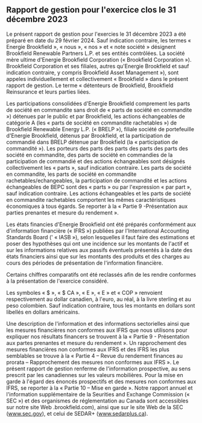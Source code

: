 ## Rapport de gestion pour l'exercice clos le 31 décembre 2023

Le présent rapport de gestion pour l'exercies le 31 décembre 2023 a été préparé en date du 29 février 2024. Sauf indication contraire, les termes « Energie Brookfield », « nous », « nos » et « note société » désignent Brookfield Renewable Partners L.P. et ses entités contrôlées. La société mère ultime d'Energie Brookfield Corporation (« Brookfield Corporation »). Brookfield Corporation et ses filiales, autres qu'Energie Brookfield et sauf indication contraire, y compris Brookfield Asset Management »), sont appeles individuellement et collectivement « Brookfield » dans le présent rapport de gestion. Le terme « détenteurs de Brookfield, Brookfield Reinsurance et leurs parties liées.

Les participations consolidées d'Energie Brookfield comprement les parts de société en commandite sans droit de « parts de société en commandite ») détenues par le public et par Brookfield, les actions échangeables de catégorie A (les « parts de société en commandite rachetables ») de Brookfield Renewable Energy L.P. (« BRELP »), filiale société de portefeuille d'Energie Brookfield, détenus par Brookfield, et la participation de commandié dans BRELP détenue par Brookfield (la « participation de commandité »). Les porteurs des parts des parts des parts des parts des société en commandite, des parts de société en commandies de la participation de commandié et des actions échangeables sont désignés collectivement les « parts », sauf indication contraire. Les parts de société en commandite, les parts de société en commandite rachetables/echangeables, la participation de commandité et les actions échangeables de BEPC sont des « parts » ou par l'expression « par part », sauf indication contraire. Les actions échangeables et les parts de société en commandite rachetables comportent les mêmes caractéristiques économiques à tous égards. Se reporter à la « Partie 9 -Présentation aux parties prenantes et mesure du rendement ».

Les états financies d'Energie Brookfield ont été préparés conformément aux d'information financière (« IFRS ») publiées par l'International Accounting Standards Board (' « IASB »), selon lesquelles il faut faire des estimations et poser des hypothèses qui ont une incidence sur les montants de l'actif et sur les informations relatives aux passifs éventuels présentés à la date des états financiers ainsi que sur les montants des produits et des charges au cours des périodes de présentation de l'information financière.

Certains chiffres comparatifs ont été reclassés afin de les rendre conformes à la présentation de l'exercice considéré.

Les symboles « \$ », « \$ CA », « E », « E » et « COP » renvoient respectivement au dollar canadien, à l'euro, au réal, à la livre sterling et au peso colombien. Sauf indication contraire, tous les montants en dollars sont libellés en dollars américains.

Une description de l'information et des informations sectorielles ainsi que les mesures financières non conformes aux IFRS que nous utilisons pour expliquer nos résultats financers se trouvent à la « Partie 9 - Présentation aux partes prenantes et mesure du rendement ». Un rapprochement des mesures financières non conformes aux IFRS et des IFRS les plus semblables se trouve à la « Partie 4 – Revue du rendement finances au prorata – Rapprochement des mesures non conformes aux IFRS ». Le présent rapport de gestion renferme de l'information prospective, au sens prescrit par les canadiennes sur les valeurs mobilières. Pour la mise en garde à l'égard des énoncés prospectifs et des mesures non conformes aux IFRS, se reporter à la « Partie 10 – Mise en garde ». Notre rapport annuel et l'information supplémentaire de la Seurities and Exchange Commission (« SEC ») et des organismes de réglementation au Canada sont accessibles sur notre site Web .brookfield.com), ainsi que sur le site Web de la SEC (www.sec.gov), et celui de SEDAR+ (www.sedarplus.ca).